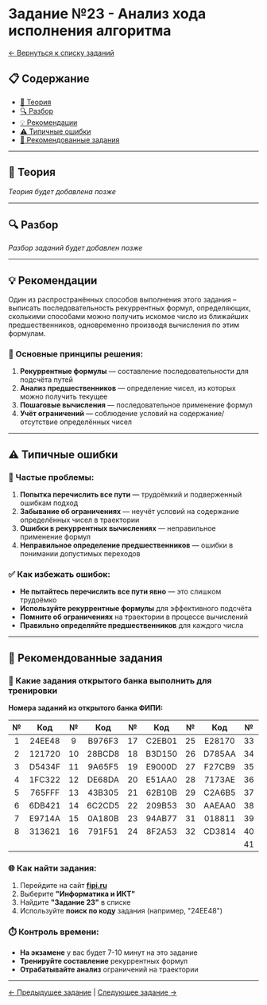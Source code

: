 # Задание №23 - Анализ хода исполнения алгоритма

[← Вернуться к списку заданий](../README.md)

## 📋 Содержание
- [📖 Теория](#теория)
- [🔍 Разбор](#разбор)
- [💡 Рекомендации](#рекомендации)
- [⚠️ Типичные ошибки](#типичные-ошибки)
- [📝 Рекомендованные задания](#рекомендованные-задания)

---

## 📖 Теория

*Теория будет добавлена позже*

---

## 🔍 Разбор

*Разбор заданий будет добавлен позже*

---

## 💡 Рекомендации

Один из распространённых способов выполнения этого задания – выписать последовательность рекуррентных формул, определяющих, сколькими способами можно получить искомое число из ближайших предшественников, одновременно производя вычисления по этим формулам.

### 🔧 Основные принципы решения:

1. **Рекуррентные формулы** — составление последовательности для подсчёта путей
2. **Анализ предшественников** — определение чисел, из которых можно получить текущее
3. **Пошаговые вычисления** — последовательное применение формул
4. **Учёт ограничений** — соблюдение условий на содержание/отсутствие определённых чисел

---

## ⚠️ Типичные ошибки

### 🚫 Частые проблемы:

1. **Попытка перечислить все пути** — трудоёмкий и подверженный ошибкам подход
2. **Забывание об ограничениях** — неучёт условий на содержание определённых чисел в траектории
3. **Ошибки в рекуррентных вычислениях** — неправильное применение формул
4. **Неправильное определение предшественников** — ошибки в понимании допустимых переходов

### ✅ Как избежать ошибок:

- **Не пытайтесь перечислить все пути явно** — это слишком трудоёмко
- **Используйте рекуррентные формулы** для эффективного подсчёта
- **Помните об ограничениях** на траектории в процессе вычислений
- **Правильно определяйте предшественников** для каждого числа

---

## 📝 Рекомендованные задания

### 🔗 Какие задания открытого банка выполнить для тренировки

**Номера заданий из открытого банка ФИПИ:**

| № | Код | № | Код | № | Код | № | Код | № | Код |
|:-:|:-:|:-:|:-:|:-:|:-:|:-:|:-:|:-:|:-:|
| 1 | 24EE48 | 9 | B976F3 | 17 | C2EB01 | 25 | E28170 | 33 | EC38B4 |
| 2 | 121720 | 10 | 28BCD8 | 18 | B3D150 | 26 | D785AA | 34 | 3F3DA7 |
| 3 | D5434F | 11 | 9A65F5 | 19 | E9000D | 27 | F27CB9 | 35 | 4DC91D |
| 4 | 1FC322 | 12 | DE68DA | 20 | E51AA0 | 28 | 7173AE | 36 | 498BC0 |
| 5 | 765FFF | 13 | 43B305 | 21 | 62B10B | 29 | C2A6B5 | 37 | 007C14 |
| 6 | 6DB421 | 14 | 6C2CD5 | 22 | 209B53 | 30 | AAEAA0 | 38 | E1D1CF |
| 7 | E9714A | 15 | 0A180B | 23 | 94AB77 | 31 | 018811 | 39 | 0B1894 |
| 8 | 313621 | 16 | 791F51 | 24 | 8F2A53 | 32 | CD3814 | 40 | 0CCF9C |
|   |        |    |        |    |        |    |        | 41 | C0C817 |

### 🌐 Как найти задания:

1. Перейдите на сайт **[fipi.ru](https://fipi.ru/ege/otkrytyy-bank-zadaniy-ege)**
2. Выберите **"Информатика и ИКТ"**
3. Найдите **"Задание 23"** в списке
4. Используйте **поиск по коду** задания (например, "24EE48")

### ⏱️ Контроль времени:

- **На экзамене** у вас будет 7-10 минут на это задание
- **Тренируйте составление** рекуррентных формул
- **Отрабатывайте анализ** ограничений на траектории

---

[← Предыдущее задание](task-22.md) | [Следующее задание →](task-24.md)

